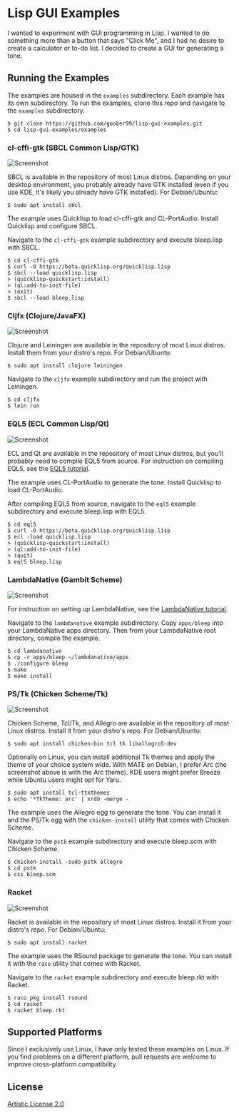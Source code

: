 # Lisp GUI Examples

I wanted to experiment with GUI programming in Lisp. I wanted to do something
more than a button that says "Click Me", and I had no desire to create a
calculator or to-do list. I decided to create a GUI for generating a tone.

## Running the Examples

The examples are housed in the `examples` subdirectory. Each example has its
own subdirectory. To run the examples, clone this repo and navigate to the
`examples` subdirectory.

```console
$ git clone https://github.com/goober99/lisp-gui-examples.git
$ cd lisp-gui-examples/examples
```

### cl-cffi-gtk (SBCL Common Lisp/GTK)

![Screenshot](screenshots/cl-cffi-gtk.png?raw=true "cl-cffi-gtk screenshot")

SBCL is available in the repository of most Linux distros. Depending on your
desktop environment, you probably already have GTK installed (even if you use
KDE, it's likely you already have GTK installed). For Debian/Ubuntu:

```console
$ sudo apt install sbcl
```

The example uses Quicklisp to load cl-cffi-gtk and CL-PortAudio. Install
Quicklisp and configure SBCL.

Navigate to the `cl-cffi-gtk` example subdirectory and execute bleep.lisp with
SBCL.

```console
$ cd cl-cffi-gtk
$ curl -O https://beta.quicklisp.org/quicklisp.lisp
$ sbcl --load quicklisp.lisp
> (quicklisp-quickstart:install)
> (ql:add-to-init-file)
> (exit)
$ sbcl --load bleep.lisp
```

### Cljfx (Clojure/JavaFX)

![Screenshot](screenshots/cljfx.png?raw=true "Cljfx screenshot")

Clojure and Leiningen are available in the repository of most Linux distros.
Install them from your distro's repo. For Debian/Ubuntu:

```console
$ sudo apt install clojure leiningen
```

Navigate to the `cljfx` example subdirectory and run the project with
Leiningen.

```console
$ cd cljfx
$ lein run
```

### EQL5 (ECL Common Lisp/Qt)

![Screenshot](screenshots/eql5.png?raw=true "EQL5 screenshot")

ECL and Qt are available in the repository of most Linux distros, but you'll
probably need to compile EQL5 from source. For instruction on compiling EQL5,
see the [EQL5
tutorial](https://github.com/goober99/lisp-gui-examples/blob/master/examples/eql5/tutorial.md#compiling-eql5).

The example uses CL-PortAudio to generate the tone. Install Quicklisp to load
CL-PortAudio.

After compiling EQL5 from source, navigate to the `eql5` example subdirectory
and execute bleep.lisp with EQL5.

```console
$ cd eql5
$ curl -O https://beta.quicklisp.org/quicklisp.lisp
$ ecl -load quicklisp.lisp
> (quicklisp-quickstart:install)
> (ql:add-to-init-file)
> (quit)
$ eql5 bleep.lisp
```

### LambdaNative (Gambit Scheme)

![Screenshot](screenshots/lambdanative.png?raw=true "LambdaNative screenshot")

For instruction on setting up LambdaNative, see the [LambdaNative
tutorial](https://github.com/goober99/lisp-gui-examples/blob/master/examples/lambdanative/tutorial.md#installing-lambdanative).

Navigate to the `lambdanative` example subdirectory. Copy `apps/bleep` into
your LambdaNative apps directory. Then from your LambdaNative root directory,
compile the example.

```console
$ cd lambdanative
$ cp -r apps/bleep ~/lambdanative/apps
$ ./configure bleep
$ make
$ make install
```

### PS/Tk (Chicken Scheme/Tk)

![Screenshot](screenshots/pstk.png?raw=true "PS/Tk screenshot")

Chicken Scheme, Tcl/Tk, and Allegro are available in the repository of most
Linux distros. Install it from your distro's repo. For Debian/Ubuntu:

```console
$ sudo apt install chicken-bin tcl tk liballegro5-dev
```

Optionally on Linux, you can install additional Tk themes and apply the theme
of your choice system wide. With MATE on Debian, I prefer Arc (the screenshot
above is with the Arc theme). KDE users might prefer Breeze while Ubuntu users
might opt for Yaru.

```console
$ sudo apt install tcl-ttkthemes
$ echo '*TkTheme: arc' | xrdb -merge -
```

The example uses the Allegro egg to generate the tone. You can install it and
the PS/Tk egg with the `chicken-install` utility that comes with Chicken
Scheme.

Navigate to the `pstk` example subdirectory and execute bleep.scm with Chicken
Scheme.

```console
$ chicken-install -sudo pstk allegro
$ cd pstk
$ csi bleep.scm
```

### Racket

![Screenshot](screenshots/racket.png?raw=true "Racket screenshot")

Racket is available in the repository of most Linux distros. Install it from
your distro's repo. For Debian/Ubuntu:

```console
$ sudo apt install racket
```

The example uses the RSound package to generate the tone. You can install it
with the `raco` utility that comes with Racket.

Navigate to the `racket` example subdirectory and execute bleep.rkt with
Racket.

```console
$ raco pkg install rsound
$ cd racket
$ racket bleep.rkt
```

## Supported Platforms
Since I exclusively use Linux, I have only tested these examples on Linux. If
you find problems on a different platform, pull requests are welcome to improve
cross-platform compatibility.

## License
[Artistic License 2.0](https://www.perlfoundation.org/artistic-license-20.html)
